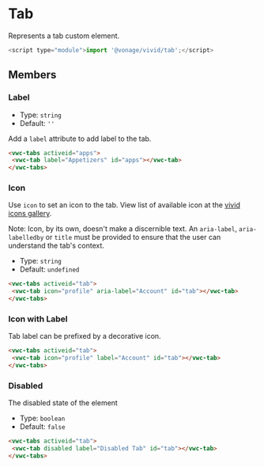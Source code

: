 # Tab

Represents a tab custom element.

```js
<script type="module">import '@vonage/vivid/tab';</script>
```

## Members

### Label

- Type: `string`
- Default: `''`

Add a `label` attribute to add label to the tab.

```html preview
<vwc-tabs activeid="apps">
 <vwc-tab label="Appetizers" id="apps"></vwc-tab>
</vwc-tabs>
```

### Icon

Use `icon` to set an icon to the tab.
View list of available icon at the [vivid icons gallery](https://icons.vivid.vonage.com).

Note: Icon, by its own, doesn't make a discernible text. An `aria-label`, `aria-labelledby` or `title` must be provided to ensure that the user can understand the tab's context.

- Type: `string`
- Default: `undefined`

```html preview
<vwc-tabs activeid="tab">
 <vwc-tab icon="profile" aria-label="Account" id="tab"></vwc-tab>
</vwc-tabs>
```

### Icon with Label

Tab label can be prefixed by a decorative icon.

```html preview
<vwc-tabs activeid="tab">
 <vwc-tab icon="profile" label="Account" id="tab"></vwc-tab>
</vwc-tabs>
```

### Disabled

The disabled state of the element

- Type: `boolean`
- Default: `false`

```html preview
<vwc-tabs activeid="tab">
 <vwc-tab disabled label="Disabled Tab" id="tab"></vwc-tab>
</vwc-tabs>
```

